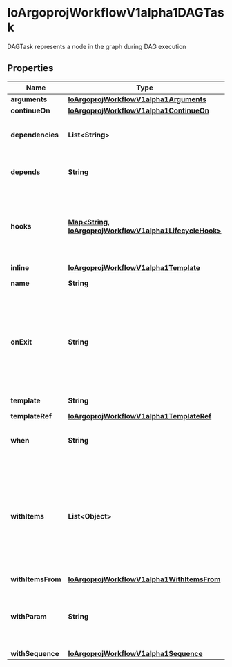 

# IoArgoprojWorkflowV1alpha1DAGTask

DAGTask represents a node in the graph during DAG execution

## Properties

Name | Type | Description | Notes
------------ | ------------- | ------------- | -------------
**arguments** | [**IoArgoprojWorkflowV1alpha1Arguments**](IoArgoprojWorkflowV1alpha1Arguments.md) |  |  [optional]
**continueOn** | [**IoArgoprojWorkflowV1alpha1ContinueOn**](IoArgoprojWorkflowV1alpha1ContinueOn.md) |  |  [optional]
**dependencies** | **List&lt;String&gt;** | Dependencies are name of other targets which this depends on |  [optional]
**depends** | **String** | Depends are name of other targets which this depends on |  [optional]
**hooks** | [**Map&lt;String, IoArgoprojWorkflowV1alpha1LifecycleHook&gt;**](IoArgoprojWorkflowV1alpha1LifecycleHook.md) | Hooks hold the lifecycle hook which is invoked at lifecycle of task, irrespective of the success, failure, or error status of the primary task |  [optional]
**inline** | [**IoArgoprojWorkflowV1alpha1Template**](IoArgoprojWorkflowV1alpha1Template.md) |  |  [optional]
**name** | **String** | Name is the name of the target | 
**onExit** | **String** | OnExit is a template reference which is invoked at the end of the template, irrespective of the success, failure, or error of the primary template. DEPRECATED: Use Hooks[exit].Template instead. |  [optional]
**template** | **String** | Name of template to execute |  [optional]
**templateRef** | [**IoArgoprojWorkflowV1alpha1TemplateRef**](IoArgoprojWorkflowV1alpha1TemplateRef.md) |  |  [optional]
**when** | **String** | When is an expression in which the task should conditionally execute |  [optional]
**withItems** | **List&lt;Object&gt;** | WithItems expands a task into multiple parallel tasks from the items in the list Note: The structure of WithItems is free-form, so we need \&quot;x-kubernetes-preserve-unknown-fields: true\&quot; in the validation schema. |  [optional]
**withItemsFrom** | [**IoArgoprojWorkflowV1alpha1WithItemsFrom**](IoArgoprojWorkflowV1alpha1WithItemsFrom.md) |  |  [optional]
**withParam** | **String** | WithParam expands a task into multiple parallel tasks from the value in the parameter, which is expected to be a JSON list. |  [optional]
**withSequence** | [**IoArgoprojWorkflowV1alpha1Sequence**](IoArgoprojWorkflowV1alpha1Sequence.md) |  |  [optional]



